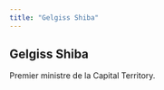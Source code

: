 ```yaml
---
title: "Gelgiss Shiba"
---
```


Gelgiss Shiba
-------------




Premier ministre de la Capital Territory.


